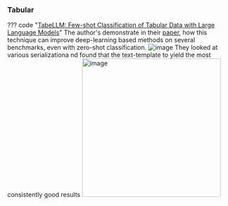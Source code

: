 ### Tabular

??? code "[TabeLLM: Few-shot Classification of Tabular Data with Large Language Models](https://github.com/clinicalml/TabLLM)"
    The author's demonstrate in their [paper](https://arxiv.org/pdf/2210.10723.pdf), how this technique can improve deep-learning based methods on several benchmarks, even with zero-shot classification.
    ![image](https://github.com/ianderrington/genai/assets/76016868/9285b620-31eb-453d-a83f-7772115662f5)
    They looked at various serializationa nd found that the text-template to yield the most consistently good results <img width="315" alt="image" src="https://github.com/ianderrington/genai/assets/76016868/0d43714c-8a99-40a8-9c89-4eb35dcf6de9">
